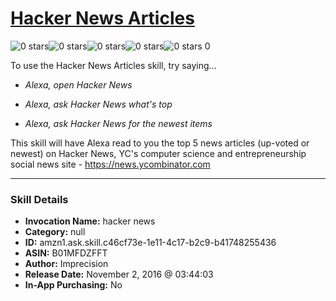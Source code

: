 # [Hacker News Articles](http://alexa.amazon.com/#skills/amzn1.ask.skill.c46cf73e-1e11-4c17-b2c9-b41748255436)
![0 stars](../../images/ic_star_border_black_18dp_1x.png)![0 stars](../../images/ic_star_border_black_18dp_1x.png)![0 stars](../../images/ic_star_border_black_18dp_1x.png)![0 stars](../../images/ic_star_border_black_18dp_1x.png)![0 stars](../../images/ic_star_border_black_18dp_1x.png) 0

To use the Hacker News Articles skill, try saying...

* *Alexa, open Hacker News*

* *Alexa, ask Hacker News what's top*

* *Alexa, ask Hacker News for the newest items*

This skill will have Alexa read to you the top 5 news articles (up-voted or newest) on Hacker News, YC's computer science and entrepreneurship social news site - https://news.ycombinator.com

***

### Skill Details

* **Invocation Name:** hacker news
* **Category:** null
* **ID:** amzn1.ask.skill.c46cf73e-1e11-4c17-b2c9-b41748255436
* **ASIN:** B01MFDZFFT
* **Author:** Imprecision
* **Release Date:** November 2, 2016 @ 03:44:03
* **In-App Purchasing:** No

